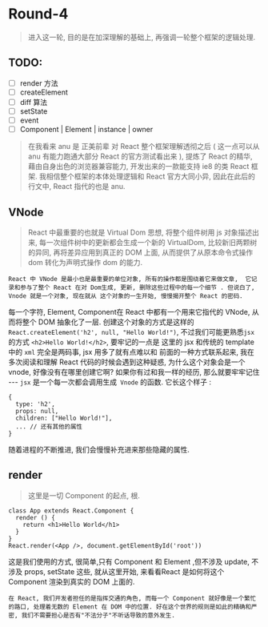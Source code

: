 # Round-4

> 进入这一轮, 目的是在加深理解的基础上, 再强调一轮整个框架的逻辑处理.

## TODO: 

- [ ] render 方法
- [ ] createElement
- [ ] diff 算法
- [ ] setState
- [ ] event
- [ ] Component | Element | instance | owner

> 在我看来 anu 是 正美前辈 对 React 整个框架理解透彻之后 ( 这一点可以从 anu 有能力跑通大部分 React 的官方测试看出来 ), 提炼了 React 的精华, 藉由自身出色的浏览器兼容能力, 开发出来的一款能支持 ie8 的类 React 框架. 我相信整个框架的本体处理逻辑和 React 官方大同小异, 因此在此后的行文中, React 指代的也是 anu.

## VNode

> React 中最重要的也就是 Virtual Dom 思想, 将整个组件树用 js 对象描述出来, 每一次组件树中的更新都会生成一个新的 VirtualDom, 比较新旧两颗树的异同, 再将差异应用到真正的 DOM 上面, 从而提供了从原本命令式操作 dom 转化为声明式操作 dom 的能力. 

    React 中 VNode 是最小也是最重要的单位对象, 所有的操作都是围绕着它来做文章,  它记录和参与了整个 React 在对 Dom生成, 更新, 删除这些过程中的每一个细节 . 但说白了, Vnode 就是一个对象, 现在就从 这个对象的一生开始, 慢慢揭开整个 React 的密码.

  每一个字符, Element, Component在 React 中都有一个用来它指代的 VNode, 从而将整个 DOM 抽象化了一层. 创建这个对象的方式是这样的 `React.createElement('h2', null, "Hello World!")`, 不过我们可能更熟悉`jsx` 的方式 `<h2>Hello World!</h2>`, 要牢记的一点是 这里的 jsx 和传统的 template 中的 `xml` 完全是两码事, jsx 用多了就有点难以和 前面的一种方式联系起来, 我在多次阅读和理解 React 代码的时候会遇到这种疑惑, 为什么这个对象会是一个 vnode, 好像没有在哪里创建它啊? 如果你有过和我一样的经历, 那么就要牢牢记住 --- `jsx` 是一个每一次都会调用生成` Vnode` 的函数. 它长这个样子 :
  ```
  {
    type: 'h2',
    props: null,
    children: ["Hello World!"],
    ... // 还有其他的属性
  }
  ```
  随着进程的不断推进, 我们会慢慢补充进来那些隐藏的属性.

## render

> 这里是一切 Component 的起点, 根. 

```
class App extends React.Component {
  render () {
    return <h1>Hello World</h1>
  }
}
React.render(<App />, document.getElementById('root'))
```

这是我们使用的方式, 很简单,只有 Component 和 Element ,但不涉及 update, 不涉及 props, setState 这些, 就从这里开始, 来看看React 是如何将这个 Component 渲染到真实的 DOM 上面的.




    在 React, 我们开发者担任的是指挥交通的角色, 而每一个 Component 就好像是一个繁忙的路口, 处理着无数的 Element 在 DOM 中的位置. 好在这个世界的规则是如此的精确和严密, 我们不需要担心是否有"不法分子"不听话导致的意外发生. 

